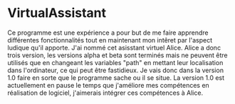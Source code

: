 # VirtualAssistant

Ce programme est une expérience a pour but de me faire apprendre différentes fonctionnalités tout en maintenant mon intêret par l'aspect ludique qu'il apporte. J'ai nommé cet asisstant virtuel Alice. Alice a donc trois version, les versions alpha et beta sont terminés mais ne peuvent être utilisés que en changeant les variables "path" en mettant leur localisation dans l'ordinateur, ce qui peut être fastidieux. Je vais donc dans la version 1.0 faire en sorte que le programme sache ou il se situe. La version 1.0 est actuellement en pause le temps que j'améliore mes compétences en réalisation de logiciel, j'aimerais intégrer ces compétences à Alice.
